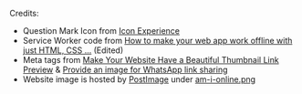 Credits:
  - Question Mark Icon from [Icon Experience](https://www.iconexperience.com/o_collection/icons/?icon=symbol_questionmark)
  - Service Worker code from [How to make your web app work offline with just HTML, CSS ...](https://blog.stephcrown.com/how-to-make-your-web-app-work-offline-with-just-html-css-and-javascript) (Edited)
  - Meta tags from [Make Your Website Have a Beautiful Thumbnail Link Preview](https://web-highlights.com/blog/turn-your-website-into-a-beautiful-thumbnail-link-preview/) & [Provide an image for WhatsApp link sharing](https://stackoverflow.com/questions/19778620/provide-an-image-for-whatsapp-link-sharing)
  - Website image is hosted by [PostImage](https://postimg.cc/) under [am-i-online.png](https://postimg.cc/KK6fDdHL)
